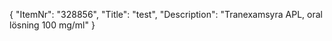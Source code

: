 {
  "ItemNr": "328856",
  "Title": "test",
  "Description": "Tranexamsyra APL, oral lösning 100 mg/ml"
}